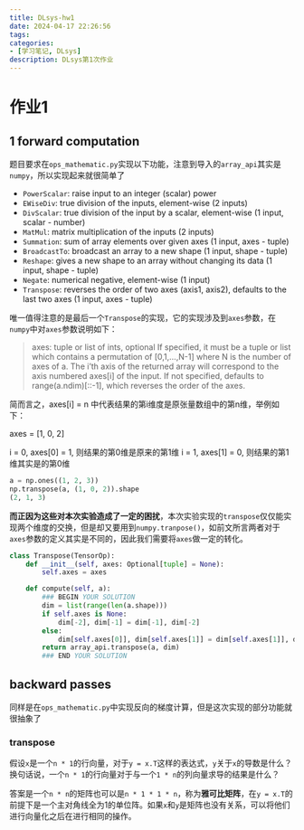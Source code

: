 ```yaml
---
title: DLsys-hw1
date: 2024-04-17 22:26:56
tags:
categories:
- [学习笔记, DLsys]
description: DLsys第1次作业
---
```


# 作业1

## 1 forward computation

题目要求在`ops_mathematic.py`实现以下功能，注意到导入的`array_api`其实是`numpy`，所以实现起来就很简单了

- `PowerScalar`: raise input to an integer (scalar) power
- `EWiseDiv`: true division of the inputs, element-wise (2 inputs)
- `DivScalar`: true division of the input by a scalar, element-wise (1 input, scalar - number)
- `MatMul`: matrix multiplication of the inputs (2 inputs)
- `Summation`: sum of array elements over given axes (1 input, axes - tuple)
- `BroadcastTo`: broadcast an array to a new shape (1 input, shape - tuple)
- `Reshape`: gives a new shape to an array without changing its data (1 input, shape - tuple)
- `Negate`: numerical negative, element-wise (1 input)
- `Transpose`: reverses the order of two axes (axis1, axis2), defaults to the last two axes (1 input, axes - tuple)

唯一值得注意的是最后一个`Transpose`的实现，它的实现涉及到`axes`参数，在`numpy`中对`axes`参数说明如下：

>axes: tuple or list of ints, optional
>If specified, it must be a tuple or list which contains a permutation of [0,1,…,N-1] where N is the number of axes of a. The i’th axis of the returned array will correspond to the axis numbered axes[i] of the input. If not specified, defaults to range(a.ndim)[::-1], which reverses the order of the axes.

简而言之，axes[i] = n 中代表结果的第i维度是原张量数组中的第n维，举例如下：

axes = [1, 0, 2]

i = 0, axes[0] = 1, 则结果的第0维是原来的第1维
i = 1, axes[1] = 0, 则结果的第1维其实是的第0维

```python
a = np.ones((1, 2, 3))
np.transpose(a, (1, 0, 2)).shape
(2, 1, 3)
```

**而正因为这些对本次实验造成了一定的困扰**，本次实验实现的`transpose`仅仅能实现两个维度的交换，但是却又要用到`numpy.tranpose()`，如前文所言两者对于`axes`参数的定义其实是不同的，因此我们需要将`axes`做一定的转化。

```python
class Transpose(TensorOp):
    def __init__(self, axes: Optional[tuple] = None):
        self.axes = axes

    def compute(self, a):
        ### BEGIN YOUR SOLUTION
        dim = list(range(len(a.shape)))
        if self.axes is None:
            dim[-2], dim[-1] = dim[-1], dim[-2]
        else:
            dim[self.axes[0]], dim[self.axes[1]] = dim[self.axes[1]], dim[self.axes[0]]
        return array_api.transpose(a, dim)
        ### END YOUR SOLUTION
```

## backward passes

同样是在`ops_mathematic.py`中实现反向的梯度计算，但是这次实现的部分功能就很抽象了

### transpose

假设`x`是一个`n * 1`的行向量，对于`y = x.T`这样的表达式，`y`关于`x`的导数是什么？换句话说，一个`n * 1`的行向量对于与一个`1 * n`的列向量求导的结果是什么？

答案是一个`n * n`的矩阵也可以是`n * 1 * 1 * n`，称为**雅可比矩阵**，在`y = x.T`的前提下是一个主对角线全为1的单位阵。如果`x`和`y`是矩阵也没有关系，可以将他们进行向量化之后在进行相同的操作。

